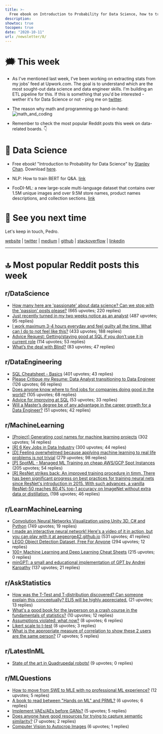 ```yaml
---
title: >-
  Free ebook on Introduction to Probability for Data Science, how to train BERT for Q&A
description:
showtoc: true
tocopen: true
date: "2020-10-11"
url: /newsletter/8/
---
```


# 🗯 This week

- As I've mentioned last week, I've been working on extracting stats from my jobs' feed at Upwork.com. The goal is to understand which are the most sought-out data science and data engineer skills. I'm building an ETL pipeline for this. If this is something that you'd be interested - wether it's for Data Science or not - ping me on [twitter](https://twitter.com/pmadruga_).

- The reason why math and programming go hand-in-hand:
  ![math_and_coding](https://buttondown.s3.amazonaws.com/images/5106c1d4-de61-4c66-ba69-0a85482e1606.png)

- Remember to check the most popular Reddit posts this week on data-related boards. 👇

# 🔮 Data Science

- Free ebook! "Introduction to Probability for Data Science" by [Stanley Chan](https://twitter.com/stanley_h_chan/). Download [here](https://t.co/imyXY47ePH?amp=1).

- NLP: How to train BERT for Q&A. [link](https://towardsdatascience.com/how-to-train-bert-for-q-a-in-any-language-63b62c780014?source=social.tw)

- FooDI-ML: a new large-scale multi-language dataset that contains over 1.5M unique images and over 9.5M store names, product names descriptions, and collection sections. [link](https://paperswithcode.com/dataset/foodi-ml)

# 👋 See you next time

Let's keep in touch,
Pedro.

[website](https://pedromadruga.com) |
[twitter](https://twitter.com/pmadruga_ "Twitter") | [medium](https://medium.com/@pmadruga "Medium") | [github](https://github.com/pmadruga "Github") | [stackoverflow](https://stackoverflow.com/users/12418383 "Stackoverflow") | [linkedin](https://www.linkedin.com/in/pedromadruga "Linkedin")

---

# 🔝 Most popular Reddit posts this week

## r/DataScience

- [How many here are 'passionate' about data science? Can we stop with the 'passion' posts please?](https://reddit.com/r/datascience/comments/q1bjlu/how_many_here_are_passionate_about_data_science/) (665 upvotes; 220 replies)
- [Just recently turned in my two weeks notice as an analyst](https://reddit.com/r/datascience/comments/q0n0u7/just_recently_turned_in_my_two_weeks_notice_as_an/) (487 upvotes; 95 replies)
- [I work maximum 3-4 hours everyday and feel guilty all the time. What can I do to not feel like this?](https://reddit.com/r/datascience/comments/q2wb8u/i_work_maximum_34_hours_everyday_and_feel_guilty/) (433 upvotes; 188 replies)
- [Advice Request: Getting/staying good at SQL if you don’t use it in current role](https://reddit.com/r/datascience/comments/q3atg0/advice_request_gettingstaying_good_at_sql_if_you/) (114 upvotes; 53 replies)
- [What’s the deal with Blind?](https://reddit.com/r/datascience/comments/q44ae1/whats_the_deal_with_blind/) (83 upvotes; 47 replies)

## r/DataEngineering

- [SQL Cheatsheet - Basics](https://reddit.com/r/dataengineering/comments/q3sh98/sql_cheatsheet_basics/) (401 upvotes; 43 replies)
- [Please Critique my Resume: Data Analyst transitioning to Data Engineer](https://reddit.com/r/dataengineering/comments/q0alnb/please_critique_my_resume_data_analyst/) (126 upvotes; 66 replies)
- [Does anyone know where to find jobs for companies doing good in the world?](https://reddit.com/r/dataengineering/comments/q37zfu/does_anyone_know_where_to_find_jobs_for_companies/) (105 upvotes; 68 replies)
- [Advice for improving at SQL](https://reddit.com/r/dataengineering/comments/q32qx8/advice_for_improving_at_sql/) (53 upvotes; 33 replies)
- [Will a Master’s degree be of any advantage in the career growth for a Data Engineer?](https://reddit.com/r/dataengineering/comments/q1v3r8/will_a_masters_degree_be_of_any_advantage_in_the/) (51 upvotes; 42 replies)

## r/MachineLearning

- [[Project] Generating cool names for machine learning projects](https://reddit.com/r/MachineLearning/comments/q367tz/project_generating_cool_names_for_machine/) (302 upvotes; 14 replies)
- [[R] 6 Key Jobs in Data Industry](https://reddit.com/r/MachineLearning/comments/q2kfm4/r_6_key_jobs_in_data_industry/) (300 upvotes; 44 replies)
- [[D] Feeling overwhelmed because applying machine learning to real life problems is not trivial](https://reddit.com/r/MachineLearning/comments/q277u6/d_feeling_overwhelmed_because_applying_machine/) (279 upvotes; 98 replies)
- [[P] SpotML - Managed ML Training on cheap AWS/GCP Spot Instances](https://reddit.com/r/MachineLearning/comments/q0kypk/p_spotml_managed_ml_training_on_cheap_awsgcp_spot/) (205 upvotes; 54 replies)
- [[R] ResNet strikes back: An improved training procedure in timm. There has been significant progress on best practices for training neural nets since ResNet's introduction in 2015. With such advances, a vanilla ResNet-50 reaches 80.4% top-1 accuracy on ImageNet without extra data or distillation.](https://reddit.com/r/MachineLearning/comments/q0vt2b/r_resnet_strikes_back_an_improved_training/) (198 upvotes; 46 replies)

## r/LearnMachineLearning

- [Convolution Neural Networks Visualization using Unity 3D, C# and Python](https://reddit.com/r/learnmachinelearning/comments/q1s5w1/convolution_neural_networks_visualization_using/) (749 upvotes; 19 replies)
- [I made an interactive neural network! Here's a video of it in action, but you can play with it at aegeorge42.github.io](https://reddit.com/r/learnmachinelearning/comments/q4939j/i_made_an_interactive_neural_network_heres_a/) (531 upvotes; 41 replies)
- [LEGO Object Detection Dataset, Free For Anyone](https://reddit.com/r/learnmachinelearning/comments/q0rvz2/lego_object_detection_dataset_free_for_anyone/) (294 upvotes; 12 replies)
- [100+ Machine Learning and Deep Learning Cheat Sheets](https://reddit.com/r/learnmachinelearning/comments/q31p37/100_machine_learning_and_deep_learning_cheat/) (215 upvotes; 0 replies)
- [minGPT: a small and educational implementation of GPT by Andrej Karpathy](https://reddit.com/r/learnmachinelearning/comments/q1932n/mingpt_a_small_and_educational_implementation_of/) (137 upvotes; 21 replies)

## r/AskStatistics

- [How was the T-Test and T-distribution discovered? Can someone explain this conceptually? ELI5 will be highly appreciated.](https://reddit.com/r/AskStatistics/comments/q32xy6/how_was_the_ttest_and_tdistribution_discovered/) (21 upvotes; 13 replies)
- [What's a good book for the layperson on a crash course in the fundamentals of statistics?](https://reddit.com/r/AskStatistics/comments/q1fw0p/whats_a_good_book_for_the_layperson_on_a_crash/) (10 upvotes; 12 replies)
- [Assumptions violated: what now?](https://reddit.com/r/AskStatistics/comments/q3mmyl/assumptions_violated_what_now/) (8 upvotes; 6 replies)
- [Likert scale to t-test](https://reddit.com/r/AskStatistics/comments/q0fi0t/likert_scale_to_ttest/) (8 upvotes; 3 replies)
- [What is the appropriate measure of correlation to show these 2 users are the same person?](https://reddit.com/r/AskStatistics/comments/q0blqr/what_is_the_appropriate_measure_of_correlation_to/) (7 upvotes; 5 replies)

## r/LatestInML

- [State of the art in Quadrupedal robots!](https://reddit.com/r/LatestInML/comments/q25ah1/state_of_the_art_in_quadrupedal_robots/) (9 upvotes; 0 replies)

## r/MLQuestions

- [How to move from SWE to MLE with no professional ML experience?](https://reddit.com/r/MLQuestions/comments/q3ho5s/how_to_move_from_swe_to_mle_with_no_professional/) (12 upvotes; 5 replies)
- [A book to read between "Hands on ML" and PRML?](https://reddit.com/r/MLQuestions/comments/q16mmz/a_book_to_read_between_hands_on_ml_and_prml/) (6 upvotes; 6 replies)
- [Implement VAEs/AEs before GANs?](https://reddit.com/r/MLQuestions/comments/q2catk/implement_vaesaes_before_gans/) (5 upvotes; 5 replies)
- [Does anyone have good resources for trying to capture semantic similarity?](https://reddit.com/r/MLQuestions/comments/q0rql4/does_anyone_have_good_resources_for_trying_to/) (7 upvotes; 2 replies)
- [Computer Vision to Autocrop Images](https://reddit.com/r/MLQuestions/comments/q2427g/computer_vision_to_autocrop_images/) (6 upvotes; 1 replies)
